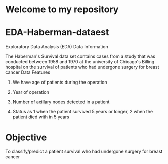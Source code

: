 # Welcome to my repository

# EDA-Haberman-dataest


Exploratory Data Analysis (EDA)
Data Information

The Haberman's Survival data set contains cases from a study that was conducted between 1958 and 1970 at the university of Chicago's Billing hospital on the survival of patients who had undergone surgery for breast cancer
Data Features

1) We have age of patients during the operation

2) Year of operation

3) Number of axillary nodes detected in a patient

4) Status as 1 when the patient survived 5 years or longer, 2 when the patient died with in 5 years

# Objective

To classify/predict a patient survival who had undergone surgery for breast cancer
